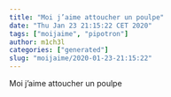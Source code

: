 ```yaml
---
title: "Moi j’aime attoucher un poulpe"
date: "Thu Jan 23 21:15:22 CET 2020"
tags: ["moijaime", "pipotron"]
author: m1ch3l
categories: ["generated"]
slug: "moijaime/2020-01-23-21:15:22"
---
```


Moi j’aime attoucher un poulpe
